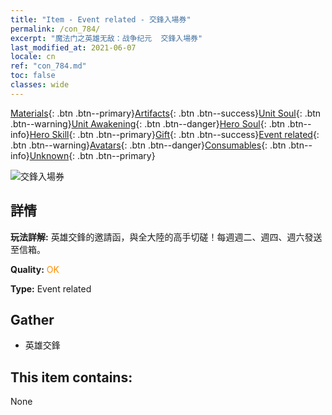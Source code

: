 ```yaml
---
title: "Item - Event related - 交鋒入場券"
permalink: /con_784/
excerpt: "魔法门之英雄无敌：战争纪元  交鋒入場券"
last_modified_at: 2021-06-07
locale: cn
ref: "con_784.md"
toc: false
classes: wide
---
```

 [Materials](/ItemsCN/){: .btn .btn--primary}[Artifacts](/ItemsCN/Artifacts/){: .btn .btn--success}[Unit Soul](/ItemsCN/UnitSoul/){: .btn .btn--warning}[Unit Awakening](/ItemsCN/UnitAwakening/){: .btn .btn--danger}[Hero Soul](/ItemsCN/HeroSoul/){: .btn .btn--info}[Hero Skill](/ItemsCN/HeroSkill/){: .btn .btn--primary}[Gift](/ItemsCN/Gift/){: .btn .btn--success}[Event related](/ItemsCN/Events/){: .btn .btn--warning}[Avatars](/ItemsCN/Avatars/){: .btn .btn--danger}[Consumables](/ItemsCN/Consumables/){: .btn .btn--info}[Unknown](/ItemsCN/Unknown/){: .btn .btn--primary}

 ![交鋒入場券](/images/t/i_3042.png)

## 詳情
 **玩法詳解:** 英雄交鋒的邀請函，與全大陸的高手切磋！每週週二、週四、週六發送至信箱。

 **Quality:** <span style="color: #FF8C00">OK</span>

 **Type:** Event related

## Gather

*    英雄交鋒 

## This item contains:

  None


